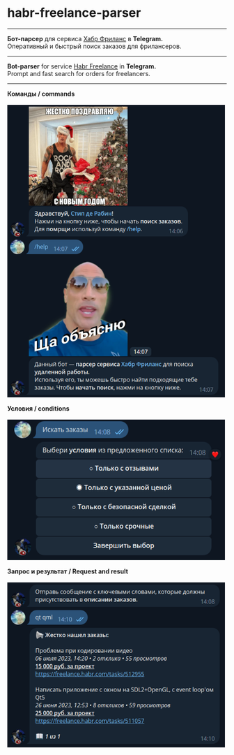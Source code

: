 <h1>habr-freelance-parser</h1>
<hr>

<b>Бот-парсер</b> для сервиса <a href="https://freelance.habr.com">Хабр Фриланс</a> в <b>Telegram.</b><br>Оперативный и быстрый поиск заказов для фрилансеров.
<hr>

<b>Bot-parser</b> for service <a href="https://freelance.habr.com">Habr Freelance</a> in <b>Telegram.</b><br>Prompt and fast search for orders for freelancers.
<hr>

<b>Команды / commands</b><br><br>
<img src="screenshots/screenshot_1.png" width="500">

<b>Условия / conditions</b><br><br>
<img src="screenshots/screenshot_2.png" width="500">

<b>Запрос и результат / Request and result</b><br><br>
<img src="screenshots/screenshot_3.png" width="500">
